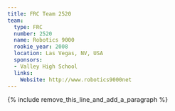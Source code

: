 ```yaml
---
title: FRC Team 2520
team:
  type: FRC
  number: 2520
  name: Robotics 9000
  rookie_year: 2008
  location: Las Vegas, NV, USA
  sponsors:
  - Valley High School
  links:
    Website: http://www.robotics9000net
---
```


{% include remove_this_line_and_add_a_paragraph %}